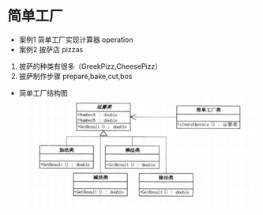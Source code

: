 # 简单工厂
- 案例1
简单工厂实现计算器  operation
- 案例2
披萨店            pizzas
1. 披萨的种类有很多（GreekPizz,CheesePizz）
2. 披萨制作步骤  prepare,bake,cut,bos
- 简单工厂结构图
![alt](Snipaste_2020-10-13_22-09-45.png)
